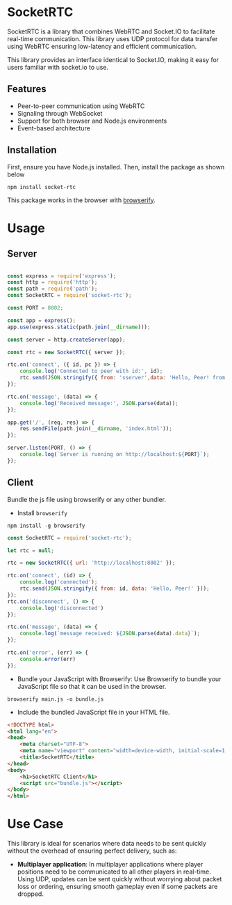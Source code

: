 # SocketRTC

SocketRTC is a library that combines WebRTC and Socket.IO to facilitate real-time communication. This library uses UDP protocol for data transfer using WebRTC ensuring low-latency and efficient communication. 

This library provides an interface identical to Socket.IO, making it easy for users familiar with socket.io to use.

<!-- It allows for communication between browsers and Node.js environments using WebRTC for direct connections and Socket.IO for signaling.  -->

## Features

- Peer-to-peer communication using WebRTC
- Signaling through WebSocket
- Support for both browser and Node.js environments
- Event-based architecture

## Installation

First, ensure you have Node.js installed. Then, install the package as shown below

```shell
npm install socket-rtc
```
This package works in the browser with [browserify](https://browserify.org). 
<!-- If you do not use a bundler, you can use the `socket-rtc.min.js` standalone script
directly in a `<script>` tag. This exports a `SocketRTC` constructor on
`window`. -->
# Usage
## Server

```js

const express = require('express');
const http = require('http');
const path = require('path');
const SocketRTC = require('socket-rtc');

const PORT = 8002;

const app = express();
app.use(express.static(path.join(__dirname)));

const server = http.createServer(app);

const rtc = new SocketRTC({ server });

rtc.on('connect', ({ id, pc }) => {
    console.log('Connected to peer with id:', id);
    rtc.send(JSON.stringify({ from: 'sserver',data: 'Hello, Peer! from node' }));
});

rtc.on('message', (data) => {
    console.log('Received message:', JSON.parse(data));
});

app.get('/', (req, res) => {
    res.sendFile(path.join(__dirname, 'index.html'));
});

server.listen(PORT, () => {
    console.log(`Server is running on http://localhost:${PORT}`);
});

```

## Client
Bundle the js file using browserify or any other bundler.

- Install `browserify`
```shell
npm install -g browserify
```
```js
const SocketRTC = require('socket-rtc');

let rtc = null;

rtc = new SocketRTC({ url: 'http://localhost:8002' });

rtc.on('connect', (id) => {
    console.log('connected');
    rtc.send(JSON.stringify({ from: id, data: 'Hello, Peer!' }));
});
rtc.on('disconnect', () => {
    console.log('disconnected')
});

rtc.on('message', (data) => {
    console.log(`message received: ${JSON.parse(data).data}`);
});

rtc.on('error', (err) => {
    console.error(err)
});

```

- Bundle your JavaScript with Browserify: Use Browserify to bundle your JavaScript file so that it can be used in the browser.
```shell
browserify main.js -o bundle.js
```
-  Include the bundled JavaScript file in your HTML file.
```html
<!DOCTYPE html>
<html lang="en">
<head>
    <meta charset="UTF-8">
    <meta name="viewport" content="width=device-width, initial-scale=1.0">
    <title>SocketRTC</title>
</head>
<body>
    <h1>SocketRTC Client</h1>
    <script src="bundle.js"></script>
</body>
</html>

```


# Use Case
This library is ideal for scenarios where data needs to be sent quickly without the overhead of ensuring perfect delivery, such as:

- **Multiplayer application**: In multiplayer applications where player positions need to be communicated to all other players in real-time. Using UDP, updates can be sent quickly without worrying about packet loss or ordering, ensuring smooth gameplay even if some packets are dropped.
